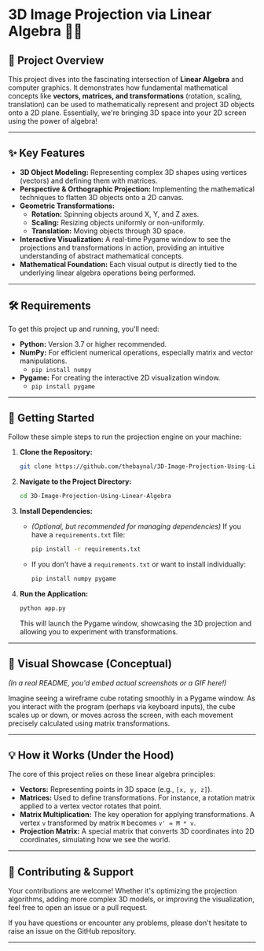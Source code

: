 # 3D Image Projection via Linear Algebra 📐🧮

## 🚀 Project Overview

This project dives into the fascinating intersection of **Linear Algebra** and computer graphics. It demonstrates how fundamental mathematical concepts like **vectors, matrices, and transformations** (rotation, scaling, translation) can be used to mathematically represent and project 3D objects onto a 2D plane. Essentially, we're bringing 3D space into your 2D screen using the power of algebra!

---

## ✨ Key Features

*   **3D Object Modeling:** Representing complex 3D shapes using vertices (vectors) and defining them with matrices.
*   **Perspective & Orthographic Projection:** Implementing the mathematical techniques to flatten 3D objects onto a 2D canvas.
*   **Geometric Transformations:**
    *   **Rotation:** Spinning objects around X, Y, and Z axes.
    *   **Scaling:** Resizing objects uniformly or non-uniformly.
    *   **Translation:** Moving objects through 3D space.
*   **Interactive Visualization:** A real-time Pygame window to see the projections and transformations in action, providing an intuitive understanding of abstract mathematical concepts.
*   **Mathematical Foundation:** Each visual output is directly tied to the underlying linear algebra operations being performed.

---

## 🛠️ Requirements

To get this project up and running, you'll need:

*   **Python:** Version 3.7 or higher recommended.
*   **NumPy:** For efficient numerical operations, especially matrix and vector manipulations.
    *   `pip install numpy`
*   **Pygame:** For creating the interactive 2D visualization window.
    *   `pip install pygame`

---

## 🏁 Getting Started

Follow these simple steps to run the projection engine on your machine:

1.  **Clone the Repository:**
    ```bash
    git clone https://github.com/thebaynal/3D-Image-Projection-Using-Linear-Algebra.git
    ```

2.  **Navigate to the Project Directory:**
    ```bash
    cd 3D-Image-Projection-Using-Linear-Algebra
    ```

3.  **Install Dependencies:**
    *   *(Optional, but recommended for managing dependencies)* If you have a `requirements.txt` file:
        ```bash
        pip install -r requirements.txt
        ```
    *   If you don't have a `requirements.txt` or want to install individually:
        ```bash
        pip install numpy pygame
        ```

4.  **Run the Application:**
    ```bash
    python app.py
    ```

    This will launch the Pygame window, showcasing the 3D projection and allowing you to experiment with transformations.

---

## 📸 Visual Showcase (Conceptual)

*(In a real README, you'd embed actual screenshots or a GIF here!)*

Imagine seeing a wireframe cube rotating smoothly in a Pygame window. As you interact with the program (perhaps via keyboard inputs), the cube scales up or down, or moves across the screen, with each movement precisely calculated using matrix transformations.

---

## 💡 How it Works (Under the Hood)

The core of this project relies on these linear algebra principles:

*   **Vectors:** Representing points in 3D space (e.g., `[x, y, z]`).
*   **Matrices:** Used to define transformations. For instance, a rotation matrix applied to a vertex vector rotates that point.
*   **Matrix Multiplication:** The key operation for applying transformations. A vertex `v` transformed by matrix `M` becomes `v' = M * v`.
*   **Projection Matrix:** A special matrix that converts 3D coordinates into 2D coordinates, simulating how we see the world.

---

## 🌟 Contributing & Support

Your contributions are welcome! Whether it's optimizing the projection algorithms, adding more complex 3D models, or improving the visualization, feel free to open an issue or a pull request.

If you have questions or encounter any problems, please don't hesitate to raise an issue on the GitHub repository.

---
